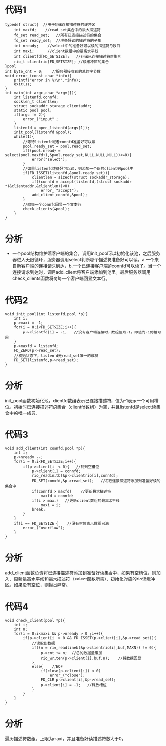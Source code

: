 # 代码1
```
typedef struct{  //用于存储连接描述符的缓冲区
	int maxfd;    //read_set集合中的最大描述符
	fd_set read_set;   //所有已连接描述符的集合
	fd_set ready_set;  //准备好读的描述符的子集
	int nready;    //select中的准备好可以读的描述符的数目
	int maxi;      //client数组中的最高水平线
	int clientfd[FD_SETSIZE];   //存储已连接描述符的集合
	rio_t clientrio[FD_SETSIZE]; //读缓冲区的集合
}pool
int byte_cnt = 0;    //服务器接收到的总的字节数
void error_(const char *info){
	printf("error in %s\n",*info);
	exit(1);
}
int main(int argc,char *argv[]){
	int listenfd,connfd;
	socklen_t clientlen;
	struct sockaddr_storage clientaddr;
	static pool pool;
	if(argc != 2){
		error_("input");
	}
	listenfd = open_listenfd(argv[1]);
	init_pool(listenfd,&pool);
	while(1){
		//等待listenfd或者connfd准备好可以读
		pool.ready_set = pool.read_set;
		if((pool.nready = select(pool.maxfd+1,&pool.ready_set,NULL,NULL,NULL))<=0){
			error("select");
		}
		//如果listenfd准备好可以读，则添加一个新的client到pool中
		if(FD_ISSET(listenfd,&pool.ready_set)){
			clientlen = sizeof(struct sockaddr_storage);
			if((connfd = accept(listenfd,(struct sockaddr *)&clientaddr,&clientlen))<0)
				error_("accept");
			add_client(connfd,&pool);
		}
		//向每一个connfd回显一个文本行
		check_clients(&pool);
	}
}

```

# 分析
- 一个pool结构维护着客户端的集合，调用init_pool可以初始化该池，之后服务器进入无限循环，服务器调用select判断哪个描述符准备好可以读。a.一个来自新客户端的连接请求到达，b.一个已连接客户端的connfd可以读了。当一个连接请求到达时，调用add_client将客户端添加到池里。最后服务器调用check_clients函数将向每一个客户端回显文本行。

# 代码2
```
void init_pool(int listenfd,pool *p){
	int i;
	p->maxi = -1;
	for(i = 0;i<FD_SETSIZE;i++){
		p->clientfd[i] = -1;   //没有客户端连接时，数组值为-1，即值为-1的槽可用
	}
	p->maxfd = listenfd;
	FD_ZERO(p->read_set);
	//初始状态下，listenfd是read_set唯一的成员
	FD_SET(listenfd,p->read_set);
}
```

# 分析
init_pool函数初始化池，clientfd数组表示已连接描述符，值为-1表示一个可用槽位。初始时已连接描述符的集合（clientfd数组）为空，并且listenfd是select读集合中的唯一成员。

# 代码3
```
void add_client(int connfd,pool *p){
	int i;
	p->nready --;
	for(i = 0;i<FD_SETSIZE;i++){
		if(p->client[i] < 0){   //找到空槽位
			p->client[i] = connfd;
			rio_readinitb(&p->clientrio[i],connfd);
			FD_SET(connfd,&p->read_set);   //将已连接描述符添加到准备好读的集合中
			if(connfd > maxfd)    //更新最大描述符
				maxfd = connfd;
			if(i > maxi)   //更新client数组的最高水平线
				maxi = i;
			break;
		}
	}
	if(i == FD_SETSIZE){    //没有空位表示数组已满
		error_("overflow");
	}
}
```

# 分析
add_client函数负责将已连接描述符添加到准备好读集合中，如果有空槽位，则加入，更新最高水平线和最大描述符（select函数所需），初始化对应的rio读缓冲区。如果没有空位，则抛出异常。

# 代码4
```
void check_client(pool *p){
	int i;
	int n;
	for(i = 0;i<maxi && p->nready > 0 ;i++){
		if(p->client[i] > 0 && FD_ISSET(p->client[i],&p->read_set)){
			//读取到数据
			if((n = rio_readlineb(&p->clientrio[i],buf,MAXN)) != 0){
				p->cnt += n;  //总的数据量累加
				rio_writen(p->client[i],buf,n);    //将数据回显
			}
			else{    //EOF
				if(close(p->client[i]) < 0)
					error_("close");
				FD_CLR(p->client[i],&p->read_set);
				p->client[i] = -1;   //释放槽位
			}
		}
	}
}
```

# 分析
遍历描述符数组，上限为maxi，并且准备好读描述符数大于0，